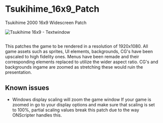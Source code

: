 # Tsukihime_16x9_Patch
Tsukihime 2000 16x9 Widescreen Patch

![Tsukihime 16x9 - Textwindow](https://github.com/Allunatik/Tsukihime-16x9-Patch/assets/142026488/21ccb2ff-002e-4646-81c3-5e5452e7fb95)

##
This patches the game to be rendered in a resolution of 1920x1080. All game assets such as sprites, UI elements, backgrounds, CG's have been upscaled to high fidelity ones. Menus have been remade and their corresponding elements replaced to utilize the wider aspect ratio. CG's and backgrounds ingame are zoomed as stretching these would ruin the presentation.

## Known issues
- Windows display scaling will zoom the game window
If your game is zoomed in go to your display options and make sure that scaling is set to 100%, partial scaling values break this patch due to the way ONScripter handles this. 
